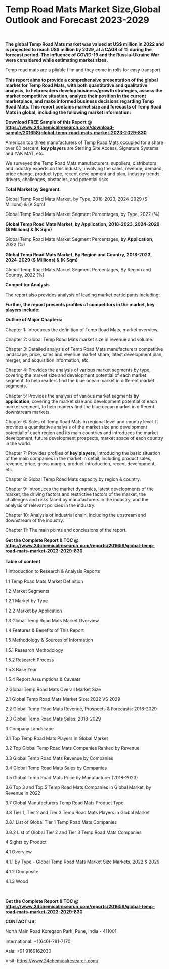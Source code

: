 <h1>Temp Road Mats Market Size,Global Outlook and Forecast 2023-2029</h1><br/><p><strong>The global Temp Road Mats market was valued at US$ million in 2022 and is projected to reach US$ million by 2029, at a <strong>CAGR</strong> of % during the forecast period. The influence of COVID-19 and the Russia-Ukraine War were considered while estimating market sizes.</strong></p><p>Temp road mats are a pliable film and they come in rolls for easy transport.</p><p><strong>This report aims to provide a comprehensive presentation of the global market for Temp Road Mats, with both quantitative and qualitative analysis, to help readers develop business/growth strategies, assess the market competitive situation, analyze their position in the current marketplace, and make informed business decisions regarding Temp Road Mats. This report contains market size and forecasts of Temp Road Mats in global, including the following market information:</strong></p><div><b>Download FREE Sample of this Report @ <a href="https://www.24chemicalresearch.com/download-sample/201658/global-temp-road-mats-market-2023-2029-830">https://www.24chemicalresearch.com/download-sample/201658/global-temp-road-mats-market-2023-2029-830</a></b></div><p>American top three manufacturers of Temp Road Mats occupied for a share over 60 percent, <strong>key players</strong> are Sterling Site Access, Signature Systems and YAK MAT, etc.</p><p>We surveyed the Temp Road Mats manufacturers, suppliers, distributors and industry experts on this industry, involving the sales, revenue, demand, price change, product type, recent development and plan, industry trends, drivers, challenges, obstacles, and potential risks.</p><p><strong>Total Market by Segment:</strong></p><p>Global Temp Road Mats Market, by Type, 2018-2023, 2024-2029 ($ Millions) & (K Sqm)</p><p>Global Temp Road Mats Market Segment Percentages, by Type, 2022 (%)</p><p><strong>Global Temp Road Mats Market, <strong>by Application</strong>, 2018-2023, 2024-2029 ($ Millions) & (K Sqm)</strong></p><p>Global Temp Road Mats Market Segment Percentages, <strong>by Application</strong>, 2022 (%)</p><p><strong>Global Temp Road Mats Market, By Region and Country, 2018-2023, 2024-2029 ($ Millions) & (K Sqm)</strong></p><p>Global Temp Road Mats Market Segment Percentages, By Region and Country, 2022 (%)</p><p><strong>Competitor Analysis</strong></p><p>The report also provides analysis of leading market participants including:</p><p><strong>Further, the report presents profiles of competitors in the market, <strong>key players</strong> include:</strong></p><p><strong>Outline of Major Chapters:</strong></p><p>Chapter 1: Introduces the definition of Temp Road Mats, market overview.</p><p>Chapter 2: Global Temp Road Mats market size in revenue and volume.</p><p>Chapter 3: Detailed analysis of Temp Road Mats manufacturers competitive landscape, price, sales and revenue market share, latest development plan, merger, and acquisition information, etc.</p><p>Chapter 4: Provides the analysis of various market segments by type, covering the market size and development potential of each market segment, to help readers find the blue ocean market in different market segments.</p><p>Chapter 5: Provides the analysis of various market segments <strong>by application</strong>, covering the market size and development potential of each market segment, to help readers find the blue ocean market in different downstream markets.</p><p>Chapter 6: Sales of Temp Road Mats in regional level and country level. It provides a quantitative analysis of the market size and development potential of each region and its main countries and introduces the market development, future development prospects, market space of each country in the world.</p><p>Chapter 7: Provides profiles of <strong>key players</strong>, introducing the basic situation of the main companies in the market in detail, including product sales, revenue, price, gross margin, product introduction, recent development, etc.</p><p>Chapter 8: Global Temp Road Mats capacity by region & country.</p><p>Chapter 9: Introduces the market dynamics, latest developments of the market, the driving factors and restrictive factors of the market, the challenges and risks faced by manufacturers in the industry, and the analysis of relevant policies in the industry.</p><p>Chapter 10: Analysis of industrial chain, including the upstream and downstream of the industry.</p><p>Chapter 11: The main points and conclusions of the report.</p><div><b>Get the Complete Report & TOC @ <a href="https://www.24chemicalresearch.com/reports/201658/global-temp-road-mats-market-2023-2029-830">https://www.24chemicalresearch.com/reports/201658/global-temp-road-mats-market-2023-2029-830</a></b></div><br><b>Table of content</b><p>1 Introduction to Research & Analysis Reports<br />
 
  1.1 Temp Road Mats Market Definition<br />
 
  1.2 Market Segments<br />
 
  1.2.1 Market by Type<br />
 
  1.2.2 Market by Application<br />
 
  1.3 Global Temp Road Mats Market Overview<br />
 
  1.4 Features & Benefits of This Report<br />
 
  1.5 Methodology & Sources of Information<br />
 
  1.5.1 Research Methodology<br />
 
  1.5.2 Research Process<br />
 
  1.5.3 Base Year<br />
 
  1.5.4 Report Assumptions & Caveats<br />
 
 2 Global Temp Road Mats Overall Market Size<br />
 
  2.1 Global Temp Road Mats Market Size: 2022 VS 2029<br />
 
  2.2 Global Temp Road Mats Revenue, Prospects & Forecasts: 2018-2029<br />
 
  2.3 Global Temp Road Mats Sales: 2018-2029<br />
 
 3 Company Landscape<br />
 
  3.1 Top Temp Road Mats Players in Global Market<br />
 
  3.2 Top Global Temp Road Mats Companies Ranked by Revenue<br />
 
  3.3 Global Temp Road Mats Revenue by Companies<br />
 
  3.4 Global Temp Road Mats Sales by Companies<br />
 
  3.5 Global Temp Road Mats Price by Manufacturer (2018-2023)<br />
 
  3.6 Top 3 and Top 5 Temp Road Mats Companies in Global Market, by Revenue in 2022<br />
 
  3.7 Global Manufacturers Temp Road Mats Product Type<br />
 
  3.8 Tier 1, Tier 2 and Tier 3 Temp Road Mats Players in Global Market<br />
 
  3.8.1 List of Global Tier 1 Temp Road Mats Companies<br />
 
  3.8.2 List of Global Tier 2 and Tier 3 Temp Road Mats Companies<br />
 
 4 Sights by Product<br />
 
  4.1 Overview<br />
 
  4.1.1 By Type - Global Temp Road Mats Market Size Markets, 2022 & 2029<br />
 
  4.1.2 Composite<br />
 
  4.1.3 Wood<br />
 
 <br><div><b>Get the Complete Report & TOC @ <a href="https://www.24chemicalresearch.com/reports/201658/global-temp-road-mats-market-2023-2029-830">https://www.24chemicalresearch.com/reports/201658/global-temp-road-mats-market-2023-2029-830</a></b></div></p>
 
 <b>CONTACT US:</b><br>
 
 North Main Road Koregaon Park, Pune, India - 411001.<br/>
 
 International: +1(646)-781-7170<br/>
 
 Asia: +91 9169162030<br/>
 
 Visit: <a href="https://www.24chemicalresearch.com/">https://www.24chemicalresearch.com/</a>
 
 <br>